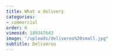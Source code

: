 ```yaml
---
title: What a delivery
categories:
- commercial
order: 6
vimeoid: 189347643
image: "/uploads/deliveroo%20small.jpg"
subtitle: Deliveroo
---
```


